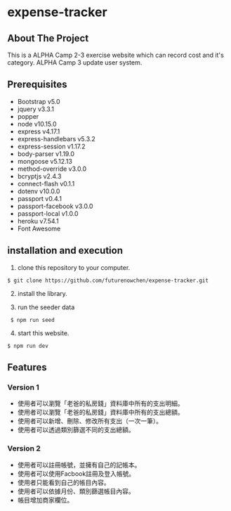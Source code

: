 # expense-tracker

## About The Project
  This is a ALPHA Camp 2-3 exercise website which can record cost and it's category.
  ALPHA Camp 3 update user system.

## Prerequisites
+ Bootstrap v5.0
+ jquery v3.3.1
+ popper
+ node v10.15.0
+ express v4.17.1
+ express-handlebars v5.3.2
+ express-session v1.17.2
+ body-parser v1.19.0
+ mongoose v5.12.13
+ method-override v3.0.0
+ bcryptjs v2.4.3
+ connect-flash v0.1.1
+ dotenv v10.0.0
+ passport v0.4.1
+ passport-facebook v3.0.0
+ passport-local v1.0.0
+ heroku v7.54.1
+ Font Awesome

## installation and execution
1. clone this repository to your computer.
 ```
 $ git clone https://github.com/futurenowchen/expense-tracker.git
 ```
2. install the library.

3. run the seeder data
```
 $ npm run seed
```
4. start this website.
 ```
 $ npm run dev
 ```

## Features
### Version 1
+ 使用者可以瀏覽「老爸的私房錢」資料庫中所有的支出明細。
+ 使用者可以瀏覽「老爸的私房錢」資料庫中所有的支出總額。
+ 使用者可以新增、刪除、修改所有支出（一次一筆）。
+ 使用者可以透過類別篩選不同的支出總額。

### Version 2
+ 使用者可以註冊帳號，並擁有自己的記帳本。
+ 使用者可以使用Facbook註冊及登入帳號。
+ 使用者只能看到自己的帳目內容。
+ 使用者可以依據月份、類別篩選帳目內容。
+ 帳目增加商家欄位。
